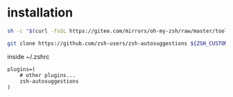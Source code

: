 # installation

```bash
sh -c "$(curl -fsSL https://gitee.com/mirrors/oh-my-zsh/raw/master/tools/install.sh)"

git clone https://github.com/zsh-users/zsh-autosuggestions ${ZSH_CUSTOM:-~/.oh-my-zsh/custom}/plugins/zsh-autosuggestions


```

inside ~/.zshrc
```
plugins=( 
    # other plugins...
    zsh-autosuggestions
)
```

